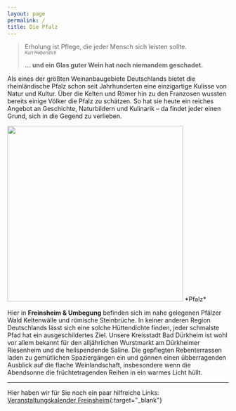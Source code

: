 ```yaml
---
layout: page
permalink: /
title: Die Pfalz
---
```


> Erholung ist Pflege, die jeder Mensch sich leisten sollte.\
> <sup><sub>*Kurt Haberstich*</sub></sup>
> 
> **... und ein Glas guter Wein hat noch niemandem geschadet.**

Als eines der größten Weinanbaugebiete Deutschlands bietet die rheinländische Pfalz schon seit Jahrhunderten eine einzigartige Kulisse von Natur und Kultur. Über die Kelten und Römer hin zu den Franzosen wussten bereits einige Völker die Pfalz zu schätzen. So hat sie heute ein reiches Angebot an Geschichte, Naturbildern und Kulinarik – da findet jeder einen Grund, sich in die Gegend zu verlieben.

<div class="align-right">
<img class="align-right" src="https://pfalz-shop.de/media/image/4b/f0/c0/Pfalz-Shop-Hintergrundbild.png" style="width:400px;"/>
*Pfalz*
</div>
  
Hier in **Freinsheim & Umbegung** befinden sich im nahe gelegenen Pfälzer Wald Keltenwälle und römische Steinbrüche. In keiner anderen Region Deutschlands lässt sich eine solche Hüttendichte finden, jeder schmalste Pfad hat ein ausgeschildertes Ziel. Unsere Kreisstadt Bad Dürkheim ist wohl vor allem bekannt für den alljährlichen Wurstmarkt am Dürkheimer Riesenheim und die heilspendende Saline. Die gepflegten Rebenterrassen laden zu gemütlichen Spaziergängen ein und gönnen einen übberragenden Ausblick auf die flache Weinlandschaft, insbesondere wenn die Abendsonne die früchtetragenden Reihen in ein warmes Licht hüllt.

***

Hier haben wir für Sie noch ein paar hilfreiche Links:\
[Veranstaltungskalender Freinsheim](https://www.urlaubsregion-freinsheim.de/de/erleben-sie-die-urlaubsregion-freinsheim/veranstaltungen){:target="_blank"}
